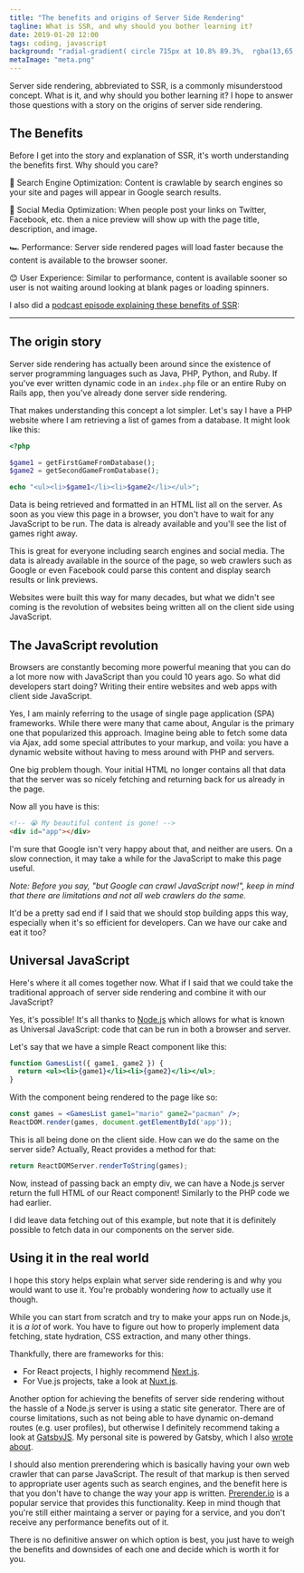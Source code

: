 ```yaml
---
title: "The benefits and origins of Server Side Rendering"
tagline: What is SSR, and why should you bother learning it?
date: 2019-01-20 12:00
tags: coding, javascript
background: "radial-gradient( circle 715px at 10.8% 89.3%,  rgba(13,65,130,1) 5.4%, rgba(3,33,71,1) 100.2% )"
metaImage: "meta.png"
---
```


Server side rendering, abbreviated to SSR, is a commonly misunderstood concept. What is it, and why should you bother learning it? I hope to answer those questions with a story on the origins of server side rendering.

## The Benefits

Before I get into the story and explanation of SSR, it's worth understanding the benefits first. Why should you care?

🔎 Search Engine Optimization: Content is crawlable by search engines so your site and pages will appear in Google search results.

📣 Social Media Optimization: When people post your links on Twitter, Facebook, etc. then a nice preview will show up with the page title, description, and image.

🏎 Performance: Server side rendered pages will load faster because the content is available to the browser sooner.

😊 User Experience: Similar to performance, content is available sooner so user is not waiting around looking at blank pages or loading spinners.

I also did a [podcast episode explaining these benefits of SSR](https://sunnycommutes.fm/episodes/58-benefits-of-server-side-rendering-8WXjwz):

<YouTubeEmbed id="fP7Clzkwknc" caption="Episode 58 of Sunny Commutes Podcast" />

---

## The origin story

Server side rendering has actually been around since the existence of server programming languages such as Java, PHP, Python, and Ruby. If you've ever written dynamic code in an `index.php` file or an entire Ruby on Rails app, then you've already done server side rendering.

That makes understanding this concept a lot simpler. Let's say I have a PHP website where I am retrieving a list of games from a database. It might look like this:

```php
<?php

$game1 = getFirstGameFromDatabase();
$game2 = getSecondGameFromDatabase();

echo "<ul><li>$game1</li><li>$game2</li></ul>";
```

Data is being retrieved and formatted in an HTML list all on the server. As soon as you view this page in a browser, you don't have to wait for any JavaScript to be run. The data is already available and you'll see the list of games right away.

This is great for everyone including search engines and social media. The data is already available in the source of the page, so web crawlers such as Google or even Facebook could parse this content and display search results or link previews.

Websites were built this way for many decades, but what we didn't see coming is the revolution of websites being written all on the client side using JavaScript.

## The JavaScript revolution

Browsers are constantly becoming more powerful meaning that you can do a lot more now with JavaScript than you could 10 years ago. So what did developers start doing? Writing their entire websites and web apps with client side JavaScript.

Yes, I am mainly referring to the usage of single page application (SPA) frameworks. While there were many that came about, Angular is the primary one that popularized this approach. Imagine being able to fetch some data via Ajax, add some special attributes to your markup, and voila: you have a dynamic website without having to mess around with PHP and servers.

One big problem though. Your initial HTML no longer contains all that data that the server was so nicely fetching and returning back for us already in the page.

Now all you have is this:

```html
<!-- 😭 My beautiful content is gone! -->
<div id="app"></div>
```

I'm sure that Google isn't very happy about that, and neither are users. On a slow connection, it may take a while for the JavaScript to make this page useful.

*Note: Before you say, "but Google can crawl JavaScript now!", keep in mind that there are limitations and not all web crawlers do the same.*

It'd be a pretty sad end if I said that we should stop building apps this way, especially when it's so efficient for developers. Can we have our cake and eat it too?

## Universal JavaScript

Here's where it all comes together now. What if I said that we could take the traditional approach of server side rendering and combine it with our JavaScript?

Yes, it's possible! It's all thanks to [Node.js](https://nodejs.org/) which allows for what is known as Universal JavaScript: code that can be run in both a browser and server.

Let's say that we have a simple React component like this:

```jsx
function GamesList({ game1, game2 }) {
  return <ul><li>{game1}</li><li>{game2}</li></ul>;
}
```

With the component being rendered to the page like so:

```jsx
const games = <GamesList game1="mario" game2="pacman" />;
ReactDOM.render(games, document.getElementById('app'));
```

This is all being done on the client side. How can we do the same on the server side? Actually, React provides a method for that:

```jsx
return ReactDOMServer.renderToString(games);
```

Now, instead of passing back an empty div, we can have a Node.js server return the full HTML of our React component! Similarly to the PHP code we had earlier.

I did leave data fetching out of this example, but note that it is definitely possible to fetch data in our components on the server side.

## Using it in the real world

I hope this story helps explain what server side rendering is and why you would want to use it. You're probably wondering *how* to actually use it though.

While you can start from scratch and try to make your apps run on Node.js, it is *a lot* of work. You have to figure out how to properly implement data fetching, state hydration, CSS extraction, and many other things. 

Thankfully, there are frameworks for this:

- For React projects, I highly recommend [Next.js](https://nextjs.org/).
- For Vue.js projects, take a look at [Nuxt.js](https://nuxtjs.org/).

Another option for achieving the benefits of server side rendering without the hassle of a Node.js server is using a static site generator. There are of course limitations, such as not being able to have dynamic on-demand routes (e.g. user profiles), but otherwise I definitely recommend taking a look at [GatsbyJS](https://www.gatsbyjs.org/). My personal site is powered by Gatsby, which I also [wrote about](https://sunnysingh.io/blog/revamping-personal-site-gatsby).

I should also mention prerendering which is basically having your own web crawler that can parse JavaScript. The result of that markup is then served to appropriate user agents such as search engines, and the benefit here is that you don't have to change the way your app is written. [Prerender.io](https://prerender.io/) is a popular service that provides this functionality. Keep in mind though that you're still either maintaing a server or paying for a service, and you don't receive any performance benefits out of it.

There is no definitive answer on which option is best, you just have to weigh the benefits and downsides of each one and decide which is worth it for you.
